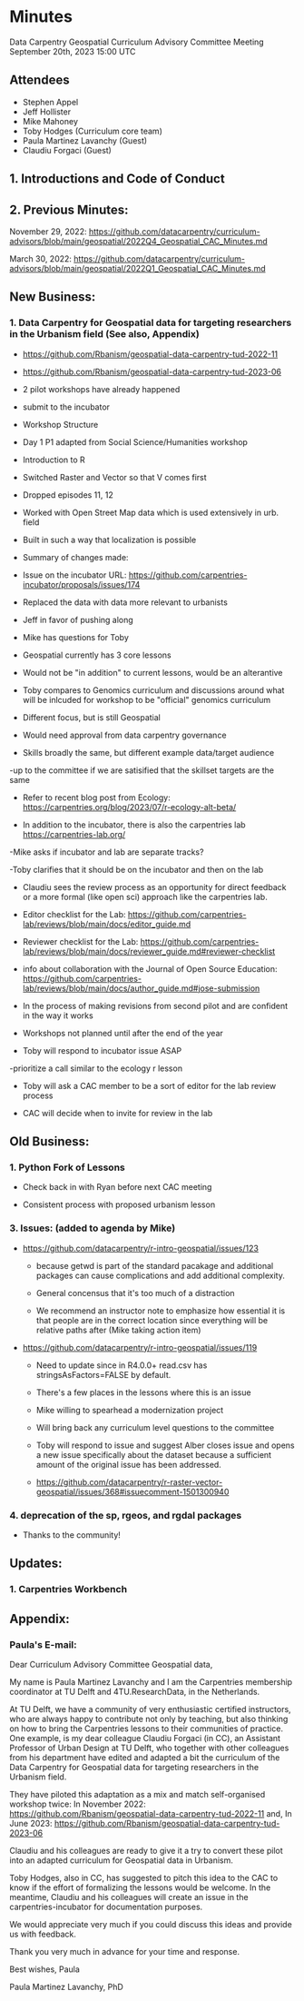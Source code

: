 # Minutes
Data Carpentry Geospatial Curriculum Advisory Committee Meeting
September 20th, 2023 15:00 UTC

## Attendees

- Stephen Appel
- Jeff Hollister
- Mike Mahoney
- Toby Hodges (Curriculum core team)
- Paula Martinez Lavanchy (Guest)
- Claudiu Forgaci (Guest)

## 1. Introductions and Code of Conduct

## 2. Previous Minutes:

November 29, 2022: https://github.com/datacarpentry/curriculum-advisors/blob/main/geospatial/2022Q4_Geospatial_CAC_Minutes.md

March 30, 2022: https://github.com/datacarpentry/curriculum-advisors/blob/main/geospatial/2022Q1_Geospatial_CAC_Minutes.md

## New Business:

### 1. Data Carpentry for Geospatial data for targeting researchers in the Urbanism field (See also, Appendix)

* https://github.com/Rbanism/geospatial-data-carpentry-tud-2022-11

* https://github.com/Rbanism/geospatial-data-carpentry-tud-2023-06

- 2 pilot workshops have already happened

- submit to the incubator 

- Workshop Structure

- Day 1 P1 adapted from Social Science/Humanities workshop

- Introduction to R

- Switched Raster and Vector so that V comes first

- Dropped episodes 11, 12

- Worked with Open Street Map data which is used extensively in urb. field

- Built in such a way that localization is possible

- Summary of changes made:

- Issue on the incubator URL: https://github.com/carpentries-incubator/proposals/issues/174

- Replaced the data with data more relevant to urbanists

- Jeff in favor of pushing along 

- Mike has questions for Toby

- Geospatial currently has 3 core lessons

- Would not be "in addition" to current lessons, would be an alterantive

- Toby compares to Genomics curriculum and discussions around what will be inlcuded for workshop to be "official" genomics curriculum

- Different focus, but is still Geospatial

- Would need approval from data carpentry governance 

- Skills broadly the same, but different example data/target audience

-up to the committee if we are satisified that the skillset targets are the same

- Refer to recent blog post from Ecology: https://carpentries.org/blog/2023/07/r-ecology-alt-beta/

- In addition to the incubator, there is also the carpentries lab https://carpentries-lab.org/

-Mike asks if incubator and lab are separate tracks?

-Toby clarifies that it should be on the incubator and then on the lab

- Claudiu sees the review process as an opportunity for direct feedback or a more formal (like open sci) approach like the carpentries lab.

- Editor checklist for the Lab: https://github.com/carpentries-lab/reviews/blob/main/docs/editor_guide.md

- Reviewer checklist for the Lab: https://github.com/carpentries-lab/reviews/blob/main/docs/reviewer_guide.md#reviewer-checklist

- info about collaboration with the Journal of Open Source Education: https://github.com/carpentries-lab/reviews/blob/main/docs/author_guide.md#jose-submission

- In the process of making revisions from second pilot and are confident in the way it works

- Workshops not planned until after the end of the year

- Toby will respond to incubator issue ASAP

-prioritize a call similar to the ecology r lesson 

- Toby will ask a CAC member to be a sort of editor for the lab review process

- CAC will decide when to invite for review in the lab

## Old Business:

### 1. Python Fork of Lessons

- Check back in with Ryan before next CAC meeting

- Consistent process with proposed urbanism lesson

### 3. Issues: (added to agenda by Mike)

* https://github.com/datacarpentry/r-intro-geospatial/issues/123

  - because getwd is part of the standard pacakage and additional packages can cause complications and add additional complexity.

  - General concensus that it's too much of a distraction

  - We recommend an instructor note to emphasize how essential it is that people are in the correct location since everything will be relative paths after (Mike taking action item)

* https://github.com/datacarpentry/r-intro-geospatial/issues/119

  - Need to update since in R4.0.0+ read.csv has stringsAsFactors=FALSE by default.

  - There's a few places in the lessons where this is an issue

  - Mike willing to spearhead a modernization project 

  - Will bring back any curriculum level questions to the committee

  - Toby will respond to issue and suggest Alber closes issue and opens a new issue specifically about the dataset because a sufficient amount of the original issue has been addressed.

  - https://github.com/datacarpentry/r-raster-vector-geospatial/issues/368#issuecomment-1501300940


### 4. deprecation of the sp, rgeos, and rgdal packages
     
 - Thanks to the community! 

## Updates:

### 1. Carpentries Workbench

## Appendix:

### Paula's E-mail:

Dear Curriculum Advisory Committee Geospatial data,
 
My name is Paula Martinez Lavanchy and I am the Carpentries membership coordinator at TU Delft and 4TU.ResearchData, in the Netherlands.
 
At TU Delft, we have a community of very enthusiastic certified instructors, who are always happy to contribute not only by teaching, but also thinking on how to bring the Carpentries lessons to their communities of practice. One example, is my dear colleague Claudiu Forgaci (in CC), an Assistant Professor of Urban Design at TU Delft, who together with other colleagues from his department have edited and adapted a bit the curriculum of the Data Carpentry for Geospatial data for targeting researchers in the Urbanism field.
 
They have piloted this adaptation as a mix and match self-organised workshop twice:
In November 2022: https://github.com/Rbanism/geospatial-data-carpentry-tud-2022-11 and,
In June 2023: https://github.com/Rbanism/geospatial-data-carpentry-tud-2023-06 
 
Claudiu and his colleagues are ready to give it a try to convert these pilot into an adapted curriculum for Geospatial data in Urbanism.
 
Toby Hodges, also in CC, has suggested to pitch this idea to the CAC to know if the effort of formalizing the lessons would be welcome. In the meantime, Claudiu and his colleagues will create an issue in the carpentries-incubator for documentation purposes.
 
We would appreciate very much if you could discuss this ideas and provide us with feedback.
 
Thank you very much in advance for your time and response.
 
Best wishes,
Paula
 
Paula Martinez Lavanchy, PhD
